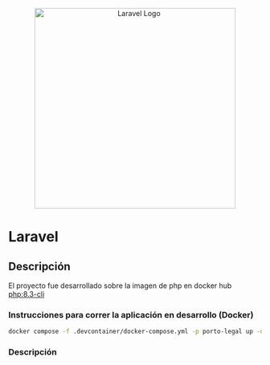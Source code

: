 <p align="center"><a href="https://laravel.com" target="_blank"><img src="https://raw.githubusercontent.com/laravel/art/master/logo-lockup/5%20SVG/2%20CMYK/1%20Full%20Color/laravel-logolockup-cmyk-red.svg" width="400" alt="Laravel Logo"></a></p>

# Laravel

## Descripción

El proyecto fue desarrollado sobre la imagen de php en docker hub  [php:8.3-cli](https://hub.docker.com/layers/library/php/8.3-cli/images/sha256-fa9d0d6d4def5fb95c76df2378589a76f3056728bab022035969cfe19f55b7f8?context=explore) 

### Instrucciones para correr la aplicación en desarrollo (Docker)

```bash
docker compose -f .devcontainer/docker-compose.yml -p porto-legal up -d
```

### Descripción
